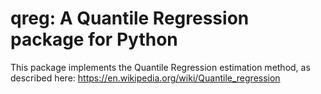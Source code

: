 # qreg: A Quantile Regression package for Python

This package implements the Quantile Regression estimation method, as described here:
https://en.wikipedia.org/wiki/Quantile_regression